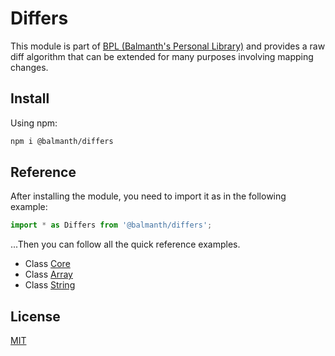 # Differs

This module is part of [BPL (Balmanth's Personal Library)](https://github.com/topics/nodejs-bpl) and provides a raw diff algorithm that can be extended for many purposes involving mapping changes.

## Install

Using npm:

```sh
npm i @balmanth/differs
```

## Reference

After installing the module, you need to import it as in the following example:

```ts
import * as Differs from '@balmanth/differs';
```

...Then you can follow all the quick reference examples.

- Class [Core](./reference/core.md)
- Class [Array](./reference/array.md)
- Class [String](./reference/string.md)

## License

[MIT](https://balmante.eti.br)
